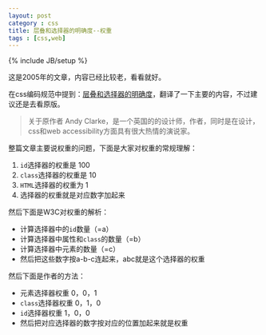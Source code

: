 ```yaml
---
layout: post
category : css
title: 层叠和选择器的明确度--权重
tags : [css,web]
---
```

{% include JB/setup %}

这是2005年的文章，内容已经比较老，看看就好。

在css编码规范中提到：[层叠和选择器的明确度][1]，翻译了一下主要的内容，不过建议还是去看原版。

> 关于原作者
> Andy Clarke，是一个英国的的设计师，作者，同时是在设计，css和web accessibility方面具有很大热情的演说家。

 整篇文章主要说权重的问题，下面是大家对权重的常规理解：

 1. `id`选择器的权重是 100
 2. `class`选择器的权重是 10 
 3. `HTML`选择器的权重为 1
 4. 选择器的权重就是对应数字加起来

然后下面是W3C对权重的解析：

* 计算选择器中的`id`数量（=a）
* 计算选择器中属性和`class`的数量（=b）
* 计算选择器中元素的数量（=c）
* 然后把这些数字按a-b-c连起来，abc就是这个选择器的权重

然后下面是作者的方法：

* 元素选择器权重 0，0，1
* `class`选择器权重 0，1，0
* `id`选择器权重 1，0，0
* 然后把对应选择器的数字按对应的位置加起来就是权重


[1]: http://www.stuffandnonsense.co.uk/archives/css_specificity_wars.html

